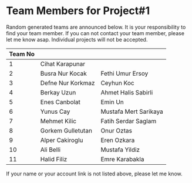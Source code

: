 ﻿# Team Members for Project#1

Random generated teams are announced below. It is your responsibility to find your team member.
If you can not contact your team member, please let me know asap. Individual projects will not be accepted.

| Team No 	|              	|                 	|
|---------	|--------------	|-----------------	|
| 1       	|    Cihat Karapunar    |
| 2       	|    Busra Nur Kocak| Fethi Umur Ersoy
| 3       	|    Defne Nur Korkmaz| Ceyhun Koc
| 4       	|    Berkay Uzun| Ahmet Halis Sabirli
| 5       	|    Enes Canbolat| Emin Un
| 6       	|    Yunus Cay| Mustafa Mert Sarikaya
| 7       	|    Mehmet Kilic| Fatih Serdar Saglam
| 8       	|    Gorkem Gulletutan| Onur Oztas
| 9       	|    Alper Cakiroglu| Eren Ozkara
| 10       	|    Ali Belli| Mustafa Yildiz
| 11      	|    Halid Filiz| Emre Karabakla

If your name or your account link is not listed above, please let me know.
